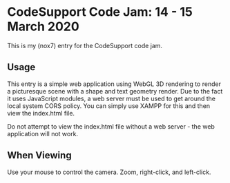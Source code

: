 # CodeSupport Code Jam: 14 - 15 March 2020

This is my (nox7) entry for the CodeSupport code jam.

## Usage

This entry is a simple web application using WebGL 3D rendering to render a picturesque scene with a shape and text geometry render. Due to the fact it uses JavaScript modules, a web server must be used to get around the local system CORS policy. You can simply use XAMPP for this and then view the index.html file.

Do not attempt to view the index.html file without a web server - the web application will not work.

## When Viewing

Use your mouse to control the camera. Zoom, right-click, and left-click.
